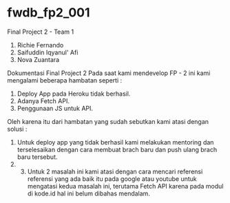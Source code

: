 # fwdb_fp2_001
Final Project 2 - Team 1
1. Richie Fernando
2. Saifuddin Iqyanul' Afi
3. Nova Zuantara

Dokumentasi Final Project 2
Pada saat kami mendevelop FP - 2 ini kami mengalami beberapa hambatan seperti :
1. Deploy App pada Heroku tidak berhasil.
2. Adanya Fetch API.
3. Penggunaan JS untuk API.

Oleh karena itu dari hambatan yang sudah sebutkan kami atasi dengan solusi :
1. Untuk deploy app yang tidak berhasil kami melakukan mentoring dan terselesaikan dengan cara membuat brach baru dan push ulang brach baru tersebut.
2. 3. Untuk 2 masalah ini kami atasi dengan cara mencari referensi referensi yang ada baik itu pada google atau youtube untuk mengatasi kedua masalah ini, terutama Fetch API karena pada modul di kode.id hal ini belum dibahas mendalam.
